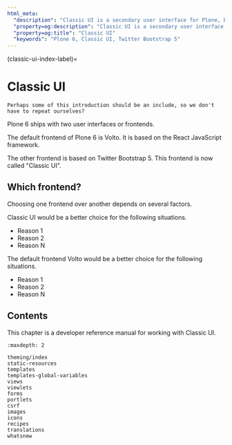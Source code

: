 ```yaml
---
html_meta:
  "description": "Classic UI is a secondary user interface for Plone, but updated to use Twitter Bootstrap 5. It is familiar to users of Plone 5."
  "property=og:description": "Classic UI is a secondary user interface for Plone, but updated to use Twitter Bootstrap 5. It is familiar to users of Plone 5."
  "property=og:title": "Classic UI"
  "keywords": "Plone 6, Classic UI, Twitter Bootstrap 5"
---
```


(classic-ui-index-label)=

# Classic UI

```{todo}
Perhaps some of this introduction should be an include, so we don't have to repeat ourselves?
```

Plone 6 ships with two user interfaces or frontends.

The default frontend of Plone 6 is Volto.
It is based on the React JavaScript framework.

The other frontend is based on Twitter Bootstrap 5.
This frontend is now called "Classic UI".


## Which frontend?

Choosing one frontend over another depends on several factors.

Classic UI would be a better choice for the following situations.

-   Reason 1
-   Reason 2
-   Reason N

The default frontend Volto would be a better choice for the following situations.

-   Reason 1
-   Reason 2
-   Reason N


## Contents

This chapter is a developer reference manual for working with Classic UI.

```{toctree}
:maxdepth: 2

theming/index
static-resources
templates
templates-global-variables
views
viewlets
forms
portlets
csrf
images
icons
recipes
translations
whatsnew
```
